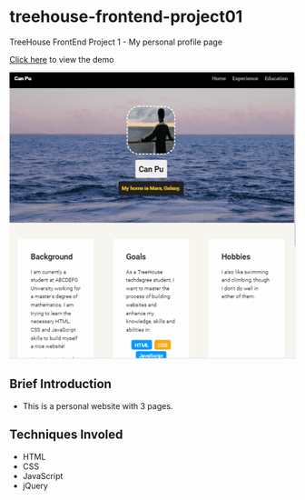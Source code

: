 # treehouse-frontend-project01
TreeHouse FrontEnd Project 1 - My personal profile page

[Click here](https://canpu.github.io/treehouse-frontend-project01/) to view the demo

![](images/project-01.gif)

## Brief Introduction

* This is a personal website with 3 pages.

## Techniques Involed

* HTML
* CSS
* JavaScript
* jQuery


